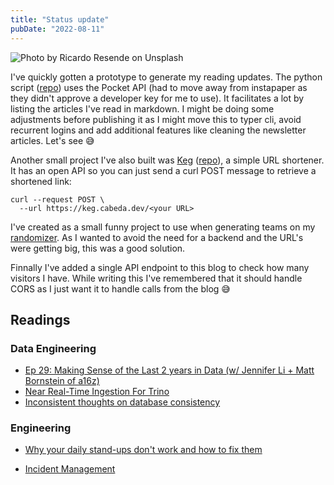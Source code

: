 ```yaml
---
title: "Status update"
pubDate: "2022-08-11"
---
```


![Photo by Ricardo Resende on Unsplash](./douro.jpeg)

I've quickly gotten a prototype to generate my reading updates. The python script ([repo](https://git.sr.ht/~jecabeda/pocket)) uses the Pocket API (had to move away from instapaper as they didn't approve a developer key for me to use). It facilitates a lot by listing the articles I've read in markdown. I might be doing some adjustments before publishing it as I might move this to typer cli, avoid recurrent logins and add additional features like cleaning the newsletter articles. Let's see 😅

Another small project I've also built was [Keg](https://keg.cabeda.dev/) ([repo](https://github.com/cabeda/keg)), a simple URL shortener. It has an open API so you can just send a curl POST message to retrieve a shortened link:

```shell
curl --request POST \
  --url https://keg.cabeda.dev/<your URL>
```

I've created as a small funny project to use when generating teams on my [randomizer](https://teamrandomizer.cabeda.dev/). As I wanted to avoid the need for a backend and the URL's were getting big, this was a good solution.

Finnally I've added a single API endpoint to this blog to check how many visitors I have. While writing this I've remembered that it should handle CORS as I just want it to handle calls from the blog 😅

## Readings

### Data Engineering

- [Ep 29: Making Sense of the Last 2 years in Data (w/ Jennifer Li + Matt Bornstein of a16z)](https://roundup.getdbt.com/p/ep-29-making-sense-of-the-last-2)
- [Near Real-Time Ingestion For Trino](https://www.starburst.io/blog/near-real-time-ingestion-for-trino/)
- [Inconsistent thoughts on database consistency](https://alexdebrie.com/posts/database-consistency/)

### Engineering

- [Why your daily stand-ups don't work and how to fix them](https://lucasfcosta.com/2022/08/07/how-to-improve-daily-standups.html)

- [Incident Management](https://medium.com/airbnb-engineering/incident-management-ae863dc5d47f)

